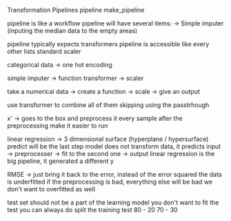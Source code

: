 Transformation Pipelines
pipeline
make_pipeline

pipeline is like a workflow
pipeline will have several items:
-> Simple imputer (inputing the median data to the empty areas)

pipeline typically expects transformers
pipeline is accessible like every other lists
standard scaler

categorical data -> one hot encoding

simple imputer -> function transformer -> scaler 

take a numerical data -> create a function -> scale -> give an output

use transformer to combine all of them
skipping using the passtrhough

x' -> goes to the box and preprocess it
every sample after the preprocessing make it easier to run

linear regression -> 
3 dimensional surface (hyperplane / hypersurface)
predict will be the last step
model does not transform data, it predicts
input -> preprocesser -> fit to the second one -> output
linear regression is the big pipeline, it generated a different y

RMSE -> just bring it back to the error, instead of the error squared
the data is underfitted
if the preprocessing is bad, everything else will be bad
we don't want to overfitted as well

test set should not be a part of the learning model
you don't want to fit the test
you can always do split the training test
80 - 20
70 - 30

